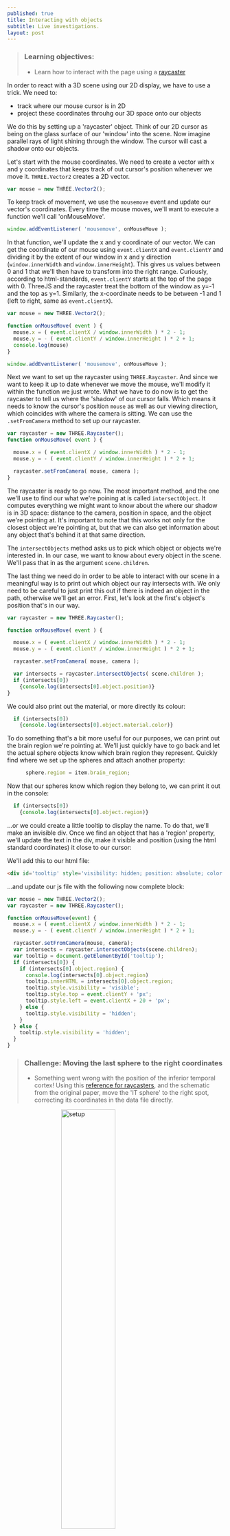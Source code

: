 ```yaml
---
published: true
title: Interacting with objects
subtitle: Live investigations.
layout: post
---
```


> ### Learning objectives:
>
> * Learn how to interact with the page using a [raycaster](https://threejs.org/docs/index.html#api/core/Raycaster)

In order to react with a 3D scene using our 2D display, we have to use a trick. We need to:

* track where our mouse cursor is in 2D
* project these coordinates throuhg our 3D space onto our objects

We do this by setting up a 'raycaster' object. Think of our 2D cursor as being on the glass surface of our 'window' into the scene. Now imagine parallel rays of light shining through the window. The cursor will cast a shadow onto our objects.


Let's start with the mouse coordinates. We need to create a vector with x and y coordinates that keeps track of out cursor's position whenever we move it. `THREE.Vector2` creates a 2D vector.

```js
var mouse = new THREE.Vector2();
```

To keep track of movement, we use the `mousemove` event and update our vector's coordinates. Every time the mouse moves, we'll want to execute a function we'll call 'onMouseMove'.

```js
window.addEventListener( 'mousemove', onMouseMove );
```

In that function, we'll update the x and y coordinate of our vector.
We can get the coordinate of our mouse using `event.clientX` and `event.clientY` and dividing it by the extent of our window in x and y direction (`window.innerWidth` and `window.innerHeight`).
This gives us values between 0 and 1 that we'll then have to transform into the right range. Curiously, according to html-standards, `event.clientY` starts at the top of the page with 0. ThreeJS and the raycaster treat the bottom of the window as y=-1 and the top as y=1. Similarly, the x-coordinate needs to be between -1 and 1 (left to right, same as `event.clientX`).

```js
var mouse = new THREE.Vector2();

function onMouseMove( event ) {
  mouse.x = ( event.clientX / window.innerWidth ) * 2 - 1;
  mouse.y = - ( event.clientY / window.innerHeight ) * 2 + 1;
  console.log(mouse)
}

window.addEventListener( 'mousemove', onMouseMove );
```

Next we want to set up the raycaster using `THREE.Raycaster`. And since we want to keep it up to date whenever we move the mouse, we'll modify it within the function we just wrote. What we have to do now is to get the raycaster to tell us where the 'shadow' of our cursor falls. Which means it needs to know the cursor's position `mouse` as well as our viewing direction, which coincides with where the camera is sitting. We can use the `.setFromCamera` method to set up our raycaster.

```js
var raycaster = new THREE.Raycaster();
function onMouseMove( event ) {

  mouse.x = ( event.clientX / window.innerWidth ) * 2 - 1;
  mouse.y = - ( event.clientY / window.innerHeight ) * 2 + 1;

  raycaster.setFromCamera( mouse, camera );
}
```

The raycaster is ready to go now. The most important method, and the one we'll use to find our what we're poining at is called `intersectObject`. It computes everything we might want to know about the where our shadow is in 3D space: distance to the camera, position in space, and the object we're pointing at. It's important to note that this works not only for the closest object we're pointing at, but that we can also get information about any object that's behind it at that same direction.

The `intersectObjects` method asks us to pick which object or objects we're interested in. In our case, we want to know about every object in the scene. We'll pass that in as the argument `scene.children`.

The last thing we need do in order to be able to interact with our scene in a meaningful way is to print out which object our ray intersects with. We only need to be careful to just print this out if there is indeed an object in the path, otherwise we'll get an error. First, let's look at the first's object's position that's in our way.


```js
var raycaster = new THREE.Raycaster();

function onMouseMove( event ) {

  mouse.x = ( event.clientX / window.innerWidth ) * 2 - 1;
  mouse.y = - ( event.clientY / window.innerHeight ) * 2 + 1;

  raycaster.setFromCamera( mouse, camera );

  var intersects = raycaster.intersectObjects( scene.children );
  if (intersects[0])
    {console.log(intersects[0].object.position)}
}
```

We could also print out the material, or more directly its colour:

```js
  if (intersects[0])
    {console.log(intersects[0].object.material.color)}
```

To do something that's a bit more useful for our purposes, we can print out the brain region we're pointing at. We'll just quickly have to go back and let the actual sphere objects know which brain region they represent. Quickly find where we set up the spheres and attach another property:

```js
      sphere.region = item.brain_region;
```

Now that our spheres know which region they belong to, we can print it out in the console:

```js
  if (intersects[0])
    {console.log(intersects[0].object.region)}
```

...or we could create a little tooltip to display the name. To do that, we'll make an invisible div. Once we find an object that has a 'region' property, we'll update the text in the div, make it visible and position (using the html standard coordinates) it close to our cursor:


We'll add this to our html file:

```html
<div id='tooltip' style='visibility: hidden; position: absolute; color: white; font-family:sans-serif'> </div>
```

...and update our js file with the following now complete block:

```js
var mouse = new THREE.Vector2();
var raycaster = new THREE.Raycaster();

function onMouseMove(event) {
  mouse.x = ( event.clientX / window.innerWidth ) * 2 - 1;
  mouse.y = - ( event.clientY / window.innerHeight ) * 2 + 1;

  raycaster.setFromCamera(mouse, camera);
  var intersects = raycaster.intersectObjects(scene.children);
  var tooltip = document.getElementById('tooltip');
  if (intersects[0]) {
    if (intersects[0].object.region) {
      console.log(intersects[0].object.region)
      tooltip.innerHTML = intersects[0].object.region;
      tooltip.style.visibility = 'visible';
      tooltip.style.top = event.clientY + 'px';
      tooltip.style.left = event.clientX + 20 + 'px';
    } else {
      tooltip.style.visibility = 'hidden';
    }
  } else {
    tooltip.style.visibility = 'hidden';
  }
}
```


> ### Challenge: Moving the last sphere to the right coordinates
>
> * Something went wrong with the position of the inferior temporal cortex! Using this [reference for raycasters](https://threejs.org/docs/index.html#api/core/Raycaster), and the schematic from the original paper, move the 'IT sphere' to the right spot, correcting its coordinates in the data file directly.

<img src="../images/brain_schematic.png" alt="setup" style="width: 50%; margin: 0 25%" />

> ### Advanced challenge: More details about the data
>
> We now want to make a little line graph on the side showing us how the brain activity changes over time for any given brain region. Instead of displaying the graph when we move the mouse over a sphere, we want to do this when the user clicks on a sphere. A nice and relatively easy way to make graphs is using plotly. Here are some tips to get started:
> * The plotly library can be included using `<script src="https://cdn.plot.ly/plotly-latest.min.js"></script>`
> * Make sure each sphere knows of the data its representing (similar to how it knows about the brain region)
> * Similar to how we made a tooltip, plotly needs a div to hook into. You can use this: `<div id='detail-plot' style='position:absolute; width:400px; height:300px; top:20px; right: 20px; border: 1px solid white; visibility:hidden;'></div>`
> Making plots happens in three steps:
> * grab the plot div: var plot = document.getElementById('detail-plot');
> * make data trace and layout: `var trace = [{"y": (data goes here) , "type": "scatter" }]; var layout = {"title": (title goes here)}`
> * put it all together: `Plotly.newPlot(plot, trace, layout, {"showLink": false})`
> * more layout options are [here](https://plot.ly/javascript/#layout-options), more about getting started with plotly, if needed is [here](https://plot.ly/javascript/getting-started/)


> ### Note: 3D to 2D and back
>
> * While our rendering function was taking 3D objects and projecting them onto a 2D screen, our raycaster is doing the exact opposite. It is concerned with telling us which 3D object we are pointing at in 2D.



Congratulations! Here is what the scene should look like now that we've finished the course:
<iframe style="position: relative; left: -120px; overflow: hidden;" scrolling='no' src="code/lesson-08.html" width="1000" height="600"></iframe>


> ### Stay in touch! 
>
> Please let us know if liked this course, share with us, if it's helped you make something, or give us feedback on what we could do better. [Isabell](https://twitter.com/Isa_Kiko) and [Rob](https://twitter.com/robrkerr) 